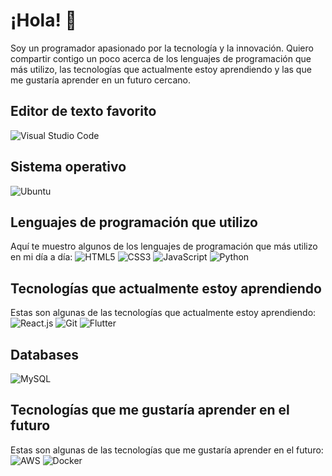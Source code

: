 # ¡Hola! 👋

Soy un programador apasionado por la tecnología y la innovación. Quiero compartir contigo un poco acerca de los lenguajes de programación que más utilizo, las tecnologías que actualmente estoy aprendiendo y las que me gustaría aprender en un futuro cercano. 

## Editor de texto favorito
![Visual Studio Code](https://img.shields.io/badge/-Visual%20Studio%20Code-007ACC?style=flat-square&logo=visual-studio-code&logoColor=white)

## Sistema operativo
![Ubuntu](https://img.shields.io/badge/-Ubuntu-E95420?style=flat-square&logo=ubuntu&logoColor=white)

## Lenguajes de programación que utilizo
Aquí te muestro algunos de los lenguajes de programación que más utilizo en mi día a día:
![HTML5](https://img.shields.io/badge/-HTML5-E34F26?style=flat&logo=html5&logoColor=white)
![CSS3](https://img.shields.io/badge/-CSS3-1572B6?style=flat&logo=css3)
![JavaScript](https://img.shields.io/badge/-JavaScript-black?style=flat&logo=javascript)
![Python](https://img.shields.io/badge/-Python-black?style=flat&logo=python&logoColor=white)

## Tecnologías que actualmente estoy aprendiendo
Estas son algunas de las tecnologías que actualmente estoy aprendiendo:
![React.js](https://img.shields.io/badge/-React.js-61DAFB?style=flat-square&logo=react&logoColor=white)
![Git](https://img.shields.io/badge/-Git-F05032?style=flat-square&logo=git&logoColor=white)
![Flutter](https://img.shields.io/badge/-Flutter-02569B?style=flat&logo=flutter&logoColor=white)

## Databases
![MySQL](https://img.shields.io/badge/-MySQL-4479A1?style=flat-square&logo=mysql&logoColor=white)

## Tecnologías que me gustaría aprender en el futuro
Estas son algunas de las tecnologías que me gustaría aprender en el futuro:
![AWS](https://img.shields.io/badge/-Amazon%20Web%20Services-232F3E?style=flat&logo=amazon-aws)
![Docker](https://img.shields.io/badge/-Docker-2496ED?style=flat-square&logo=docker&logoColor=white)



<!--
**misterio562/misterio562** is a ✨ _special_ ✨ repository because its `README.md` (this file) appears on your GitHub profile.

Here are some ideas to get you started:

- 🔭 I’m currently working on ...
- 🌱 I’m currently learning ...
- 👯 I’m looking to collaborate on ...
- 🤔 I’m looking for help with ...
- 💬 Ask me about ...
- 📫 How to reach me: ...
- 😄 Pronouns: ...
- ⚡ Fun fact: ...
-->
